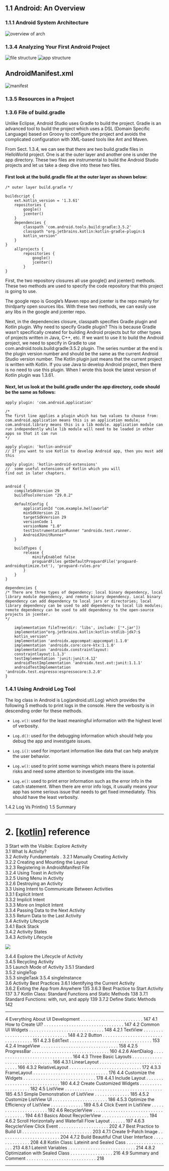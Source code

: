 ## 1.1 Android: An Overview  
### 1.1.1 Android System Architecture
![overview of arch](../../../../attachments/android-overview.png)
### 1.3.4 Analyzing Your First Android Project  
![file structure](../../../../attachments/android-fs.png)
![app structure](../../../../attachments/android-app.png)
## AndroidManifest.xml 
![manifest](../../../../attachments/android-manifest.png)
### 1.3.5 Resources in a Project  
### 1.3.6 File of build.gradle

Unlike Eclipse, Android Studio uses Gradle to build the project. Gradle is an advanced tool to build the project which uses a DSL (Domain Specific Language) based on Groovy to configure the project and avoids the complicated configuration with XML-based tools like Ant and Maven.

From Sect. 1.3.4, we can see that there are two build.gradle files in HelloWorld project. One is at the outer layer and another one is under the app directory. These two files are instrumental to build the Android Studio projects and let us take a deep dive into these two files.

#### First look at the build.gradle file at the outer layer as shown below:


```
/* outer layer build.gradle */

buildscript {
    ext.kotlin_version = '1.3.61'
    repositories {
        google()
        jcenter()
    }
    dependencies {
        classpath 'com.android.tools.build:gradle:3.5.2'
        classpath "org.jetbrains.kotlin:kotlin-gradle-plugin:$
        kotlin_version"
    }
}
    allprojects {
        repositories {
            google()
            jcenter()
        }
}
```


First, the two repository closures all use google() and jcenter() methods. These two methods are used to specify the code repository that this project is going to use.

The google repo is Google’s Maven repo and jcenter is the repo mainly for thirdparty open sources libs. With these two methods, we can easily use any libs in the google and jcenter repo.

Next, in the dependencies closure, classpath specifies Gradle plugin and Kotlin plugin. Why need to specify Gradle plugin? This is because Gradle wasn’t specifically created for building Android projects but for other types of projects written in Java, C++, etc. If we want to use it to build the Android project, we need to specify in Gradle to use com.android.tools.build:gradle:3.5.2 plugin. The series number at the end is the plugin version number and should be the same as the current Android Studio version number. The Kotlin plugin just means that the current project is written with Kotlin. If you use Java to develop Android project, then there is no need to use this plugin. When I wrote this book the latest version of Kotlin plugin was 1.3.61.

#### Next, let us look at the build.gradle under the app directory, code should be the same as follows:


```
apply plugin: 'com.android.application'

/*  
The first line applies a plugin which has two values to choose from: com.android.application means this is an application module; com.android.library means this is a lib module. application module can run independently while lib module will need to be loaded in other apps so that it can run
*/

apply plugin: 'kotlin-android'
// If you want to use Kotlin to develop Android app, then you must add this

apply plugin: 'kotlin-android-extensions'
//  some useful extensions of Kotlin which you will
find out in later chapters.


android {
    compileSdkVersion 29
    buildToolsVersion "29.0.2"

    defaultConfig {
        applicationId "com.example.helloworld"
        minSdkVersion 21
        targetSdkVersion 29
        versionCode 1
        versionName "1.0"
        testInstrumentationRunner "androidx.test.runner.
        AndroidJUnitRunner"
    }

    buildTypes {
        release {
            minifyEnabled false
            proguardFiles getDefaultProguardFile('proguard-androidoptimize.txt'), 'proguard-rules.pro'
        }
    }
}

dependencies {
/* There are three types of dependency: local binary dependency, local library module dependency, and remote binary dependency. Local binary dependency can add dependency to local jars or directories; local library dependency can be used to add dependency to local lib modules; remote dependency can be used to add dependency to the open-source projects in jcenter.    
*/

    implementation fileTree(dir: 'libs', include: ['*.jar'])
    implementation"org.jetbrains.kotlin:kotlin-stdlib-jdk7:$
    kotlin_version"
    implementation 'androidx.appcompat:appcompat:1.1.0'
    implementation 'androidx.core:core-ktx:1.1.0'
    implementation 'androidx.constraintlayout:
    constraintlayout:1.1.3'
    testImplementation 'junit:junit:4.12'
    androidTestImplementation 'androidx.test.ext:junit:1.1.1'
    androidTestImplementation 'androidx.test.espresso:espressocore:3.2.0'
}

```

### 1.4.1 Using Android Log Tool  

The log class in Android is Log(android.util.Log) which provides the following 5 methods to print logs in the console. Here the verbosity is in descending order for these methods.

- `Log.v()`: used for the least meaningful information with the highest level of verbosity.

- `Log.d()`: used for the debugging information which should help you debug the app and investigate issues.

- `Log.i()`: used for important information like data that can help analyze the user behavior.

- `Log.w()`: used to print some warnings which means there is potential risks and need some attention to investigate into the issue.

- `Log.e()`: used to print error information such as the error info in the catch statement. When there are error info logs, it usually means your app has some serious issue that needs to get fixed immediately. This should have the least verbosity.

1.4.2 Log Vs Println()
1.5 Summary

--- 

# 2. [[kotlin]] reference


3 Start with the Visible: Explore Activity  
3.1 What Is Activity?    
3.2 Activity Fundamentals   .
3.2.1 Manually Creating Activity  
3.2.2 Creating and Mounting the Layout  
3.2.3 Registering in AndroidManifest File  
3.2.4 Using Toast in Activity  
3.2.5 Using Menu in Activity  
3.2.6 Destroying an Activity  
3.3 Using Intent to Communicate Between Activities  
3.3.1 Explicit Intent  
3.3.2 Implicit Intent  
3.3.3 More on Implicit Intent  
3.3.4 Passing Data to the Next Activity  
3.3.5 Return Data to the Last Activity  
3.4 Activity Lifecycle    
3.4.1 Back Stack  
3.4.2 Activity States  
3.4.3 Activity Lifecycle  

![](../../../../attachments/android-activity-lc.png)

3.4.4 Explore the Lifecycle of Activity  
3.4.5 Recycling Activity  
3.5 Launch Mode of Activity
3.5.1 Standard    
3.5.2 singleTop    
3.5.3 singleTask
3.5.4 singleInstance  
3.6 Activity Best Practices
3.6.1 Identifying the Current Activity  
3.6.2 Exiting the App from Anywhere 135
3.6.3 Best Practice to Start Activity 137
3.7 Kotlin Class: Standard Functions and Static Methods 138
3.7.1 Standard Functions: with, run, and apply 139
3.7.2 Define Static Methods 142

---

4 Everything About UI Development . . . . . . . . . . . . . . . . . . . . . . . . . 147
4.1 How to Create UI? . . . . . . . . . . . . . . . . . . . . . . . . . . . . . . . . 147
4.2 Common UI Widgets . . . . . . . . . . . . . . . . . . . . . . . . . . . . . . 148
4.2.1 TextView . . . . . . . . . . . . . . . . . . . . . . . . . . . . . . . . . 148
4.2.2 Button . . . . . . . . . . . . . . . . . . . . . . . . . . . . . . . . . . . 151
4.2.3 EditText . . . . . . . . . . . . . . . . . . . . . . . . . . . . . . . . . 153
4.2.4 ImageView . . . . . . . . . . . . . . . . . . . . . . . . . . . . . . . 158
4.2.5 ProgressBar . . . . . . . . . . . . . . . . . . . . . . . . . . . . . . . 160
4.2.6 AlertDialog . . . . . . . . . . . . . . . . . . . . . . . . . . . . . . . 164
4.3 Three Basic Layouts . . . . . . . . . . . . . . . . . . . . . . . . . . . . . . . 166
4.3.1 LinearLayout . . . . . . . . . . . . . . . . . . . . . . . . . . . . . . 166
4.3.2 RelativeLayout . . . . . . . . . . . . . . . . . . . . . . . . . . . . . 172
4.3.3 FrameLayout . . . . . . . . . . . . . . . . . . . . . . . . . . . . . . 176
4.4 Customize the Widgets . . . . . . . . . . . . . . . . . . . . . . . . . . . . . 178
4.4.1 Include Layout . . . . . . . . . . . . . . . . . . . . . . . . . . . . . 180
4.4.2 Create Customized Widgets . . . . . . . . . . . . . . . . . . . 182
4.5 ListView . . . . . . . . . . . . . . . . . . . . . . . . . . . . . . . . . . . . . . . 185
4.5.1 Simple Demonstration of ListView . . . . . . . . . . . . . . 185
4.5.2 Customize ListView UI . . . . . . . . . . . . . . . . . . . . . . 186
4.5.3 Optimize the Efficiency of ListView . . . . . . . . . . . . . 189
4.5.4 Click Event in ListView . . . . . . . . . . . . . . . . . . . . . . 192
4.6 RecyclerView . . . . . . . . . . . . . . . . . . . . . . . . . . . . . . . . . . . . 194
4.6.1 Basics About RecyclerView . . . . . . . . . . . . . . . . . . . 194
4.6.2 Scroll Horizontally and Waterfall Flow Layout . . . . . . 197
4.6.3 RecyclerView Click Event . . . . . . . . . . . . . . . . . . . . 202
4.7 Best Practice to Build UI . . . . . . . . . . . . . . . . . . . . . . . . . . . . 203
4.7.1 Create 9-Patch Image . . . . . . . . . . . . . . . . . . . . . . . . 204
4.7.2 Build Beautiful Chat User Interface . . . . . . . . . . . . . . 208
4.8 Kotlin Class: Lateinit and Sealed Cass . . . . . . . . . . . . . . . . . . 213
4.8.1 Lateinit Variables . . . . . . . . . . . . . . . . . . . . . . . . . . . 214
4.8.2 Optimization with Sealed Class . . . . . . . . . . . . . . . . . 216
4.9 Summary and Comment . . . . . . . . . . . . . . . . . . . . . . . . . . . . 218

---




[//begin]: # "Autogenerated link references for markdown compatibility"
[kotlin]: kotlin "kotlin"
[//end]: # "Autogenerated link references"